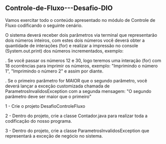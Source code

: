 ## Controle-de-Fluxo---Desafio-DIO
Vamos exercitar todo o conteúdo apresentado no módulo de Controle de Fluxo codificando o seguinte cenário.

O sistema deverá receber dois parâmetros via terminal que representarão dois números inteiros, com estes dois números você deverá obter a quantidade de interações (for) e realizar a impressão no console (System.out.print) dos números incrementados, exemplo:

. Se você passar os números 12 e 30, logo teremos uma interação (for) com 18 ocorrências para imprimir os números, exemplo: "Imprimindo o número 1", "Imprimindo o número 2" e assim por diante.

. Se o primeiro parâmetro for MAIOR que o segundo parâmetro, você deverá lançar a exceção customizada chamada de ParametrosInvalidosException com a segunda mensagem: "O segundo parâmetro deve ser maior que o primeiro"

1 - Crie o projeto DesafioControleFluxo

2 - Dentro do projeto, crie a classe Contador.java para realizar toda a codificação do nosso programa.

3 - Dentro do projeto, crie a classe ParametrosInvalidosException que representará a exceção de negócio no sistema.
